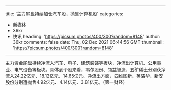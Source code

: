 
---
title: '主力尾盘持续加仓汽车股，抛售计算机股'
categories: 
 - 新媒体
 - 36kr
 - 快讯
headimg: 'https://picsum.photos/400/300?random=8148'
author: 36kr
comments: false
date: Thu, 02 Dec 2021 06:44:56 GMT
thumbnail: 'https://picsum.photos/400/300?random=8148'
---

<div>   
主力资金尾盘持续净流入汽车、电子、建筑装饰等板块，净流出计算机、公用事业、电气设备等板块。具体到个股来看，韦尔股份、领益智造、五矿稀土分别获净流入24.22亿元、18.12亿元、14.65亿元。净流出方面，四维图新、英洛华、新安股份分别遭抛售4.92亿元、4.14亿元、3.81亿元。（第一财经）  
</div>
            